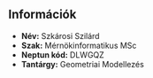 ## Információk

- **Név:** Szkárosi Szilárd
- **Szak:** Mérnökinformatikus MSc
- **Neptun kód:** DLWGQZ
- **Tantárgy:** Geometriai Modellezés  


